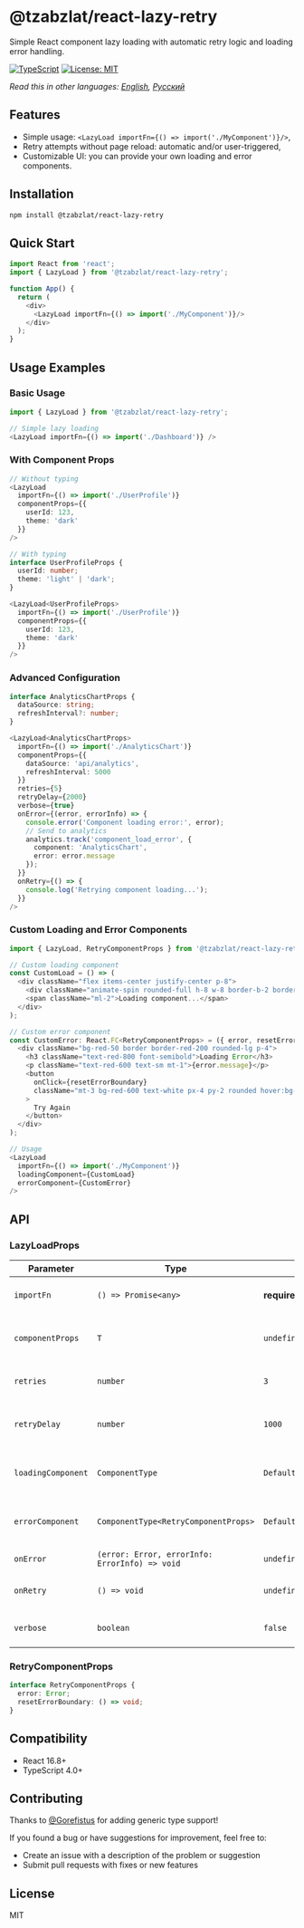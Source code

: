 # @tzabzlat/react-lazy-retry

Simple React component lazy loading with automatic retry logic and loading error handling.

[![TypeScript](https://img.shields.io/badge/TypeScript-Ready-blue.svg)](https://www.typescriptlang.org/)
[![License: MIT](https://img.shields.io/badge/License-MIT-yellow.svg)](https://opensource.org/licenses/MIT)

*Read this in other languages: [English](README.md), [Русский](README.ru.md)*

## Features

- Simple usage: `<LazyLoad importFn={() => import('./MyComponent')}/>`,
- Retry attempts without page reload: automatic and/or user-triggered,
- Customizable UI: you can provide your own loading and error components.

## Installation

```bash
npm install @tzabzlat/react-lazy-retry
```

## Quick Start

```typescript
import React from 'react';
import { LazyLoad } from '@tzabzlat/react-lazy-retry';

function App() {
  return (
    <div>
      <LazyLoad importFn={() => import('./MyComponent')}/>
    </div>
  );
}
```

## Usage Examples

### Basic Usage

```typescript
import { LazyLoad } from '@tzabzlat/react-lazy-retry';

// Simple lazy loading
<LazyLoad importFn={() => import('./Dashboard')} />
```

### With Component Props

```typescript
// Without typing
<LazyLoad
  importFn={() => import('./UserProfile')}
  componentProps={{
    userId: 123,
    theme: 'dark'
  }}
/>

// With typing
interface UserProfileProps {
  userId: number;
  theme: 'light' | 'dark';
}

<LazyLoad<UserProfileProps>
  importFn={() => import('./UserProfile')}
  componentProps={{
    userId: 123,
    theme: 'dark'
  }}
/>
```

### Advanced Configuration

```typescript
interface AnalyticsChartProps {
  dataSource: string;
  refreshInterval?: number;
}

<LazyLoad<AnalyticsChartProps>
  importFn={() => import('./AnalyticsChart')}
  componentProps={{
    dataSource: 'api/analytics',
    refreshInterval: 5000
  }}
  retries={5}
  retryDelay={2000}
  verbose={true}
  onError={(error, errorInfo) => {
    console.error('Component loading error:', error);
    // Send to analytics
    analytics.track('component_load_error', {
      component: 'AnalyticsChart',
      error: error.message
    });
  }}
  onRetry={() => {
    console.log('Retrying component loading...');
  }}
/>
```

### Custom Loading and Error Components

```typescript
import { LazyLoad, RetryComponentProps } from '@tzabzlat/react-lazy-retry';

// Custom loading component
const CustomLoad = () => (
  <div className="flex items-center justify-center p-8">
    <div className="animate-spin rounded-full h-8 w-8 border-b-2 border-blue-500"></div>
    <span className="ml-2">Loading component...</span>
  </div>
);

// Custom error component
const CustomError: React.FC<RetryComponentProps> = ({ error, resetErrorBoundary }) => (
  <div className="bg-red-50 border border-red-200 rounded-lg p-4">
    <h3 className="text-red-800 font-semibold">Loading Error</h3>
    <p className="text-red-600 text-sm mt-1">{error.message}</p>
    <button
      onClick={resetErrorBoundary}
      className="mt-3 bg-red-600 text-white px-4 py-2 rounded hover:bg-red-700"
    >
      Try Again
    </button>
  </div>
);

// Usage
<LazyLoad
  importFn={() => import('./MyComponent')}
  loadingComponent={CustomLoad}
  errorComponent={CustomError}
/>
```

## API

### LazyLoadProps<T>

| Parameter          | Type                                           | Default                   | Description                                |
|--------------------|------------------------------------------------|---------------------------|--------------------------------------------|
| `importFn`         | `() => Promise<any>`                           | **required**              | Component import function                  |
| `componentProps`   | `T`                                            | `undefined`               | Props to pass to the loaded component      |
| `retries`          | `number`                                       | `3`                       | Number of retry attempts                   |
| `retryDelay`       | `number`                                       | `1000`                    | Delay between attempts (ms)                |
| `loadingComponent` | `ComponentType`                                | `DefaultLoadingAnimation` | Component to display loading state         |
| `errorComponent`   | `ComponentType<RetryComponentProps>`           | `DefaultErrorComponent`   | Component to display loading error         |
| `onError`          | `(error: Error, errorInfo: ErrorInfo) => void` | `undefined`               | Callback on error                          |
| `onRetry`          | `() => void`                                   | `undefined`               | Callback on retry attempt                  |
| `verbose`          | `boolean`                                      | `false`                   | Enable detailed logging                    |

### RetryComponentProps

```typescript
interface RetryComponentProps {
  error: Error;
  resetErrorBoundary: () => void;
}
```

## Compatibility

- React 16.8+
- TypeScript 4.0+

## Contributing

Thanks to [@Gorefistus](https://github.com/Gorefistus) for adding generic type support!

If you found a bug or have suggestions for improvement, feel free to:

- Create an issue with a description of the problem or suggestion
- Submit pull requests with fixes or new features

## License

MIT